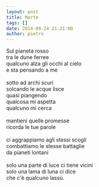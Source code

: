 ```yaml
---
layout: post
title: Marte
tags: []
date: 2014-09-24 21:21:00
author: pietro
---
```

Sul pianeta rosso<br/>tra le dune ferree<br/>qualcuno alza gli occhi al cielo<br/>e sta pensando a me<br/><br/>sotto ad archi scuri<br/>solcando le acque lisce<br/>quasi piangendo<br/>qualcosa mi aspetta<br/>qualcuno mi cerca<br/><br/>mantieni quelle promesse<br/>ricorda le tue parole<br/><br/>ci aggrappiamo agli stessi scogli<br/>combattiamo le stesse battaglie<br/>da pianeti lontani<br/><br/>solo una parte di luce ci tiene vicini<br/>solo una lama di luna ci dice<br/>che c'è qualcuno lassù.
